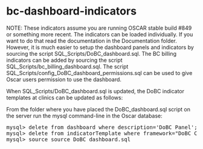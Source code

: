# bc-dashboard-indicators
NOTE: These indicators assume you are running OSCAR stable build #849 or something more recent.
The indicators can be loaded individually.  If you want to do that read the documentation in the Documentation folder.  However, it is much easier to setup the dashboard panels and indicators by sourcing the script SQL_Scripts/DoBC_dashboard.sql.  The BC billing indicators can be added by sourcing the script SQL_Scripts/bc_billing_dashboard.sql.  The script SQL_Scripts/config_DoBC_dashboard_permissions.sql can be used to give Oscar users permission to use the dashboard.

When SQL_Scripts/DoBC_dashboard.sql is updated, the DoBC indicator templates at clinics can be updated as follows:

From the folder where you have placed the DoBC_dashboard.sql script on the server
run the mysql command-line in the Oscar database:

<pre>
mysql> delete from dashboard where description='DoBC Panel';
mysql> delete from indicatorTemplate where framework="DoBC CPQI PSP Panel";
mysql> source source DoBC_dashboard.sql
</pre>
